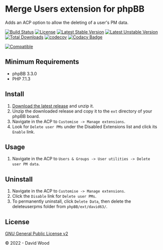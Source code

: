 # Merge Users extension for phpBB

Adds an ACP option to allow the deleting of a user's PM data.

[![Build Status](https://github.com/david63/deleteuserpms/workflows/Tests/badge.svg)](https://github.com/phpbb-extensions/david63/deleteuserpms)
[![License](https://poser.pugx.org/david63/deleteuserpms/license)](https://packagist.org/packages/david63/deleteuserpms)
[![Latest Stable Version](https://poser.pugx.org/david63/deleteuserpms/v/stable)](https://packagist.org/packages/david63/deleteuserpms)
[![Latest Unstable Version](https://poser.pugx.org/david63/deleteuserpms/v/unstable)](https://packagist.org/packages/david63/deleteuserpms)
[![Total Downloads](https://poser.pugx.org/david63/deleteuserpms/downloads)](https://packagist.org/packages/david63/deleteuserpms)
[![codecov](https://codecov.io/gh/david63/deleteuserpms/branch/master/graph/badge.svg?token=D2500PgRex)](https://codecov.io/gh/david63/deleteuserpms)
[![Codacy Badge](https://api.codacy.com/project/badge/Grade/04d287b5f56b403e909b38550d96a1ea)](https://www.codacy.com/manual/david63/deleteuserpms?utm_source=github.com&amp;utm_medium=referral&amp;utm_content=david63/deleteuserpms&amp;utm_campaign=Badge_Grade)

[![Compatible](https://img.shields.io/badge/compatible-phpBB:3.3.x-blue.svg)](https://shields.io/)

## Minimum Requirements
* phpBB 3.3.0
* PHP 7.1.3

## Install
1. [Download the latest release](https://github.com/david63/deleteuserpms/archive/3.3.zip) and unzip it.
2. Unzip the downloaded release and copy it to the `ext` directory of your phpBB board.
3. Navigate in the ACP to `Customise -> Manage extensions`.
4. Look for `Delete user PMs` under the Disabled Extensions list and click its `Enable` link.

## Usage
1. Navigate in the ACP to `Users & Groups -> User utilities -> Delete user PM data`.

## Uninstall
1. Navigate in the ACP to `Customise -> Manage extensions`.
2. Click the `Disable` link for `Delete user PMs`.
3. To permanently uninstall, click `Delete Data`, then delete the deleteuserpms folder from `phpBB/ext/david63/`.

## License
[GNU General Public License v2](http://opensource.org/licenses/GPL-2.0)

© 2022 - David Wood